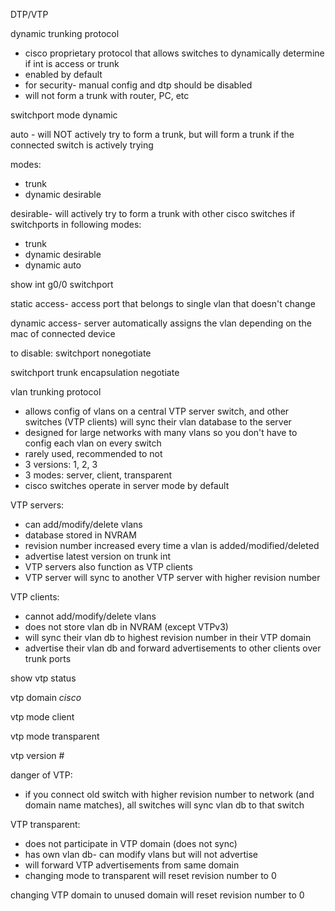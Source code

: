 DTP/VTP



dynamic trunking protocol

* cisco proprietary protocol that allows switches to dynamically determine if int is access or trunk
* enabled by default
* for security- manual config and dtp should be disabled
* will not form a trunk with router, PC, etc



switchport mode dynamic

auto - will NOT actively try to form a trunk, but will form a trunk if the connected switch is actively trying

modes:

* trunk
* dynamic desirable

desirable- will actively try to form a trunk with other cisco switches if switchports in following modes:

* trunk
* dynamic desirable
* dynamic auto



show int g0/0 switchport



static access- access port that belongs to single vlan that doesn't change

dynamic access- server automatically assigns the vlan depending on the mac of connected device



to disable: switchport nonegotiate



switchport trunk encapsulation negotiate



vlan trunking protocol

* allows config of vlans on a central VTP server switch, and other switches (VTP clients) will sync their vlan database to the server
* designed for large networks with many vlans so you don't have to config each vlan on every switch 
* rarely used, recommended to not
* 3 versions: 1, 2, 3
* 3 modes: server, client, transparent
* cisco switches operate in server mode by default



VTP servers:

* can add/modify/delete vlans
* database stored in NVRAM
* revision number increased every time a vlan is added/modified/deleted
* advertise latest version on trunk int
* VTP servers also function as VTP clients
* VTP server will sync to another VTP server with higher revision number



VTP clients:

* cannot add/modify/delete vlans
* does not store vlan db in NVRAM (except VTPv3)
* will sync their vlan db to highest revision number in their VTP domain
* advertise their vlan db and forward advertisements to other clients over trunk ports



show vtp status

vtp domain *cisco*

vtp mode client

vtp mode transparent

vtp version #



danger of VTP:

* if you connect old switch with higher revision number to network (and domain name matches), all switches will sync vlan db to that switch



VTP transparent:

* does not participate in VTP domain (does not sync)
* has own vlan db- can modify vlans but will not advertise
* will forward VTP advertisements from same domain
* changing mode to transparent will reset revision number to 0



changing VTP domain to unused domain will reset revision number to 0

















